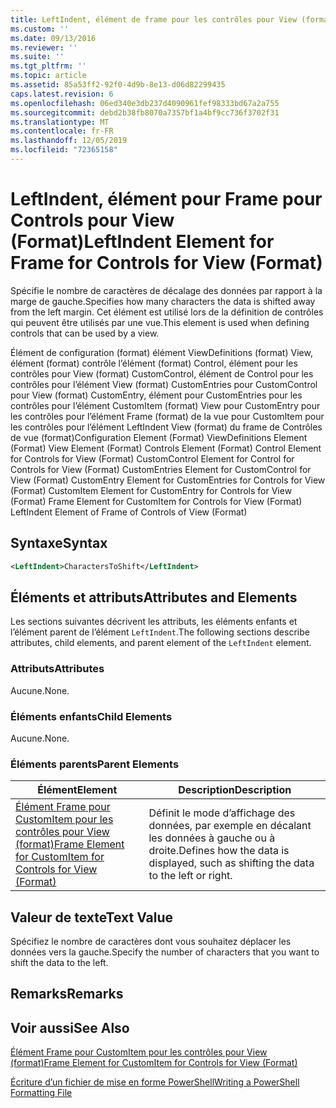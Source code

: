 ```yaml
---
title: LeftIndent, élément de frame pour les contrôles pour View (format) | Microsoft Docs
ms.custom: ''
ms.date: 09/13/2016
ms.reviewer: ''
ms.suite: ''
ms.tgt_pltfrm: ''
ms.topic: article
ms.assetid: 85a53ff2-92f0-4d9b-8e13-d06d82299435
caps.latest.revision: 6
ms.openlocfilehash: 06ed340e3db237d4090961fef98333bd67a2a755
ms.sourcegitcommit: debd2b38fb8070a7357bf1a4bf9cc736f3702f31
ms.translationtype: MT
ms.contentlocale: fr-FR
ms.lasthandoff: 12/05/2019
ms.locfileid: "72365158"
---
```

# <a name="leftindent-element-for-frame-for-controls-for-view-format"></a><span data-ttu-id="8402e-102">LeftIndent, élément pour Frame pour Controls pour View (Format)</span><span class="sxs-lookup"><span data-stu-id="8402e-102">LeftIndent Element for Frame for Controls for View (Format)</span></span>

<span data-ttu-id="8402e-103">Spécifie le nombre de caractères de décalage des données par rapport à la marge de gauche.</span><span class="sxs-lookup"><span data-stu-id="8402e-103">Specifies how many characters the data is shifted away from the left margin.</span></span> <span data-ttu-id="8402e-104">Cet élément est utilisé lors de la définition de contrôles qui peuvent être utilisés par une vue.</span><span class="sxs-lookup"><span data-stu-id="8402e-104">This element is used when defining controls that can be used by a view.</span></span>

<span data-ttu-id="8402e-105">Élément de configuration (format) élément ViewDefinitions (format) View, élément (format) contrôle l’élément (format) Control, élément pour les contrôles pour View (format) CustomControl, élément de Control pour les contrôles pour l’élément View (format) CustomEntries pour CustomControl pour View (format) CustomEntry, élément pour CustomEntries pour les contrôles pour l’élément CustomItem (format) View pour CustomEntry pour les contrôles pour l’élément Frame (format) de la vue pour CustomItem pour les contrôles pour l’élément LeftIndent View (format) du frame de Contrôles de vue (format)</span><span class="sxs-lookup"><span data-stu-id="8402e-105">Configuration Element (Format) ViewDefinitions Element (Format) View Element (Format) Controls Element (Format) Control Element for Controls for View (Format) CustomControl Element for Control for Controls for View (Format) CustomEntries Element for CustomControl for View (Format) CustomEntry Element for CustomEntries for Controls for View (Format) CustomItem Element for CustomEntry for Controls for View (Format) Frame Element for CustomItem for Controls for View (Format) LeftIndent Element of Frame of Controls of View (Format)</span></span>

## <a name="syntax"></a><span data-ttu-id="8402e-106">Syntaxe</span><span class="sxs-lookup"><span data-stu-id="8402e-106">Syntax</span></span>

```xml
<LeftIndent>CharactersToShift</LeftIndent>
```

## <a name="attributes-and-elements"></a><span data-ttu-id="8402e-107">Éléments et attributs</span><span class="sxs-lookup"><span data-stu-id="8402e-107">Attributes and Elements</span></span>

<span data-ttu-id="8402e-108">Les sections suivantes décrivent les attributs, les éléments enfants et l’élément parent de l’élément `LeftIndent`.</span><span class="sxs-lookup"><span data-stu-id="8402e-108">The following sections describe attributes, child elements, and parent element of the `LeftIndent` element.</span></span>

### <a name="attributes"></a><span data-ttu-id="8402e-109">Attributs</span><span class="sxs-lookup"><span data-stu-id="8402e-109">Attributes</span></span>

<span data-ttu-id="8402e-110">Aucune.</span><span class="sxs-lookup"><span data-stu-id="8402e-110">None.</span></span>

### <a name="child-elements"></a><span data-ttu-id="8402e-111">Éléments enfants</span><span class="sxs-lookup"><span data-stu-id="8402e-111">Child Elements</span></span>

<span data-ttu-id="8402e-112">Aucune.</span><span class="sxs-lookup"><span data-stu-id="8402e-112">None.</span></span>

### <a name="parent-elements"></a><span data-ttu-id="8402e-113">Éléments parents</span><span class="sxs-lookup"><span data-stu-id="8402e-113">Parent Elements</span></span>

|<span data-ttu-id="8402e-114">Élément</span><span class="sxs-lookup"><span data-stu-id="8402e-114">Element</span></span>|<span data-ttu-id="8402e-115">Description</span><span class="sxs-lookup"><span data-stu-id="8402e-115">Description</span></span>|
|-------------|-----------------|
|[<span data-ttu-id="8402e-116">Élément Frame pour CustomItem pour les contrôles pour View (format)</span><span class="sxs-lookup"><span data-stu-id="8402e-116">Frame Element for CustomItem for Controls for View (Format)</span></span>](./frame-element-for-customitem-for-controls-for-view-format.md)|<span data-ttu-id="8402e-117">Définit le mode d’affichage des données, par exemple en décalant les données à gauche ou à droite.</span><span class="sxs-lookup"><span data-stu-id="8402e-117">Defines how the data is displayed, such as shifting the data to the left or right.</span></span>|

## <a name="text-value"></a><span data-ttu-id="8402e-118">Valeur de texte</span><span class="sxs-lookup"><span data-stu-id="8402e-118">Text Value</span></span>

<span data-ttu-id="8402e-119">Spécifiez le nombre de caractères dont vous souhaitez déplacer les données vers la gauche.</span><span class="sxs-lookup"><span data-stu-id="8402e-119">Specify the number of characters that you want to shift the data to the left.</span></span>

## <a name="remarks"></a><span data-ttu-id="8402e-120">Remarks</span><span class="sxs-lookup"><span data-stu-id="8402e-120">Remarks</span></span>

## <a name="see-also"></a><span data-ttu-id="8402e-121">Voir aussi</span><span class="sxs-lookup"><span data-stu-id="8402e-121">See Also</span></span>

[<span data-ttu-id="8402e-122">Élément Frame pour CustomItem pour les contrôles pour View (format)</span><span class="sxs-lookup"><span data-stu-id="8402e-122">Frame Element for CustomItem for Controls for View (Format)</span></span>](./frame-element-for-customitem-for-controls-for-view-format.md)

[<span data-ttu-id="8402e-123">Écriture d’un fichier de mise en forme PowerShell</span><span class="sxs-lookup"><span data-stu-id="8402e-123">Writing a PowerShell Formatting File</span></span>](./writing-a-powershell-formatting-file.md)
